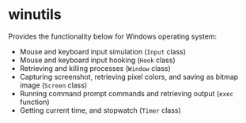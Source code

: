 # winutils

Provides the functionality below for Windows operating system:

- Mouse and keyboard input simulation (`Input` class)
- Mouse and keyboard input hooking (`Hook` class)
- Retrieving and killing processes (`Window` class)
- Capturing screenshot, retrieving pixel colors, and saving as bitmap image (`Screen` class)
- Running command prompt commands and retrieving output (`exec` function)
- Getting current time, and stopwatch (`Timer` class)
